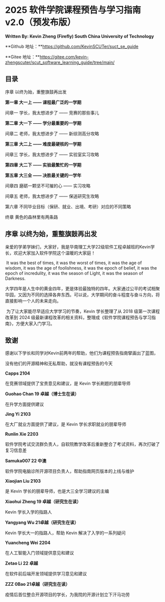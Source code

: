 # 2025 软件学院课程预告与学习指南 v2.0（预发布版）



**Written By: Kevin Zheng (Firefly)   South China University of Technology**



**Github 地址：**https://github.com/KevinSCUTer/suct_se_guide

**Gitee 地址：**https://gitee.com/kevin-zhengscuter/scut_software_learning_guide/tree/main/



## 目录

序章 以终为始，重整旗鼓再出发

**第一章 大一上 —— 课程最广泛的一学期**

间章一 学长，我太想进步了 —— 竞赛的那些事儿

**第二章 大一下 —— 学分最重要的一学期**

间章二 老师，我太想进步了 —— 新综测高分攻略

**第三章 大二上 —— 难度最硬核的一学期**

间章三 学长，我太想进步了 —— 实验室实习攻略

**第四章 大二下 —— 实验最繁忙的一学期**

**第五章 大三全 —— 决胜最关键的一学年**

间章四 磨砺一颗坚不可摧的心 —— 实习攻略

间章五 老师，我太想进步了 —— 保送研究生攻略

第六章 不同毕业目标（保研、就业、出境、考研）对应的不同策略

终章 黄色的森林里有两条路



## 序章 以终为始，重整旗鼓再出发

​       亲爱的学弟学妹们，大家好，我是华南理工大学22级软件工程卓越班的Kevin学长，欢迎大家加入软件学院这个温暖的大家庭！

​       It was the best of times, it was the worst of times, it was the age of wisdom, it was the age of foolishness, it was the epoch of belief, it was the epoch of incredulity, it was the season of Light, it was the season of Darkness.

​        大学四年是人生中的黄金四年，更是体验最独特的四年。大家通过公平的考试相聚华园，又因为不同的选择各奔东西。可以说，大学期间的奋斗程度与奋斗方向，将直接影响一个人的未来走向。

​	为了让大家能尽早适应大学学习的节奏，Kevin 学长整理了从 2018 级第一次课程改革到 2024 级最新课程改革的相关资料，整理成《软件学院课程预告与学习指南》，方便大家入门学习。



## 致谢

感谢以下学长和同学对Kevin前两年的帮助，他们为课程预告指南擘画出了蓝图， 

没有他们的开源精神和无私帮助，就没有课程预告的今天

**Capps  2104**

在竞赛领域提供了宝贵意见和建议，是 Kevin 学长刷题的朋辈导师

**Guohao Chan  19 卓越（博士生在读）**

在升学方面提供建议

**Jing Yi  2103** 

在大厂就业方面提供了建议，是 Kevin 学长求职就业的朋辈导师

**Runlin Xie 2203**

软件学院考试交流群负责人，自软院教学改革后重新整合了考试资料，再次打破了复习信息差

**Samuka007  22 中澳**

软件学院电脑诊所开源项目负责人，帮助指南网页版本的上线与维护

**Xiaojian Liu  2103**

是 Kevin 学长的朋辈导师，也是大三全学习建议的主编

**Xiaohui Zheng 19 卓越（研究生在读）**

Kevin 学长入学的指路人

**Yangyang Wu 21卓越（研究生在读）**

Kevin 学长大一的指路人，帮助 Kevin 解决了入学的一系列疑问

**Yuancheng Wei 2204**

在人工智能入门领域提供意见和建议

**Zetao Li 22 卓越**

在软件前后端开发领域提供学习意见和建议

**ZZZ 0Bao 21卓越（研究生在读）**

疫情后首位整合开源项目的学长，为我院的开源计划立下汗马功劳
